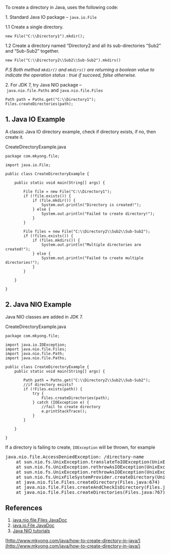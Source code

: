 To create a directory in Java, uses the following code:

1\. Standard Java IO package – `java.io.File`

1.1 Create a single directory.

    new File("C:\\Directory1").mkdir();

1.2 Create a directory named “Directory2 and all its sub-directories “Sub2” and “Sub-Sub2” together.

    new File("C:\\Directory2\\Sub2\\Sub-Sub2").mkdirs()

_P.S Both method `mkdir()` and `mkdirs()` are returning a boolean value to indicate the operation status : true if succeed, false otherwise._

2\. For JDK 7, try Java NIO package – `java.nio.file.Paths` and `java.nio.file.Files`

    Path path = Paths.get("C:\\Directory1");
    Files.createDirectories(path);

## 1\. Java IO Example

A classic Java IO directory example, check if directory exists, if no, then create it.

CreateDirectoryExample.java

    package com.mkyong.file;

    import java.io.File;

    public class CreateDirectoryExample {

        public static void main(String[] args) {

            File file = new File("C:\\Directory1");
            if (!file.exists()) {
                if (file.mkdir()) {
                    System.out.println("Directory is created!");
                } else {
                    System.out.println("Failed to create directory!");
                }
            }

            File files = new File("C:\\Directory2\\Sub2\\Sub-Sub2");
            if (!files.exists()) {
                if (files.mkdirs()) {
                    System.out.println("Multiple directories are created!");
                } else {
                    System.out.println("Failed to create multiple directories!");
                }
            }

        }

    }

## 2\. Java NIO Example

Java NIO classes are added in JDK 7.

CreateDirectoryExample.java

    package com.mkyong.file;

    import java.io.IOException;
    import java.nio.file.Files;
    import java.nio.file.Path;
    import java.nio.file.Paths;

    public class CreateDirectoryExample {
        public static void main(String[] args) {

            Path path = Paths.get("C:\\Directory2\\Sub2\\Sub-Sub2");
            //if directory exists?
            if (!Files.exists(path)) {
                try {
                    Files.createDirectories(path);
                } catch (IOException e) {
                    //fail to create directory
                    e.printStackTrace();
                }
            }

        }

    }

If a directory is failing to create, `IOException` will be thrown, for example

<pre>java.nio.file.AccessDeniedException: /directory-name
	at sun.nio.fs.UnixException.translateToIOException(UnixException.java:84)
	at sun.nio.fs.UnixException.rethrowAsIOException(UnixException.java:102)
	at sun.nio.fs.UnixException.rethrowAsIOException(UnixException.java:107)
	at sun.nio.fs.UnixFileSystemProvider.createDirectory(UnixFileSystemProvider.java:384)
	at java.nio.file.Files.createDirectory(Files.java:674)
	at java.nio.file.Files.createAndCheckIsDirectory(Files.java:781)
	at java.nio.file.Files.createDirectories(Files.java:767)
</pre>

## References

1.  [java.nio.file.Files JavaDoc](https://docs.oracle.com/javase/7/docs/api/java/nio/file/Files.html)
2.  [java.io.File JavaDoc](https://docs.oracle.com/javase/7/docs/api/java/io/File.html)
3.  [Java NIO tutorials](http://tutorials.jenkov.com/java-nio/index.html)

[http://www.mkyong.com/java/how-to-create-directory-in-java/](http://www.mkyong.com/java/how-to-create-directory-in-java/)
